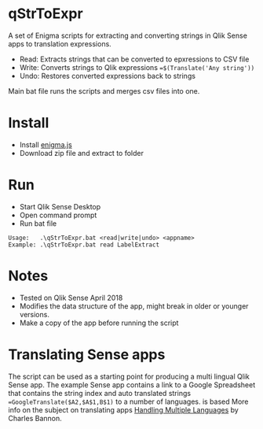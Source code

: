 # qStrToExpr
A set of Enigma scripts for extracting and converting strings in Qlik Sense apps to translation expressions.

* Read: Extracts strings that can be converted to epxressions to CSV file
* Write: Converts strings to Qlik expressions `=$(Translate('Any string'))`
* Undo: Restores converted expressions back to strings

Main bat file runs the scripts and merges csv files into one.

# Install
* Install [enigma.js](https://github.com/qlik-oss/enigma.js)
* Download zip file and extract to folder

# Run
* Start Qlik Sense Desktop
* Open command prompt
* Run bat file
```
Usage:   .\qStrToExpr.bat <read|write|undo> <appname>
Example: .\qStrToExpr.bat read LabelExtract
```
# Notes
* Tested on Qlik Sense April 2018
* Modifies the data structure of the app, might break in older or younger versions.
* Make a copy of the app before running the script

# Translating Sense apps
The script can be used as a starting point for producing a multi lingual Qlik Sense app. The example Sense app contains a link to a Google Spreadsheet that contains the string index and auto translated strings `=GoogleTranslate($A2,$A$1,B$1)` to a number of languages. is based More info on the subject on translating apps [Handling Multiple Languages](https://community.qlik.com/blogs/qlikviewdesignblog/2012/11/30/handling-multiple-languages) by Charles Bannon.

